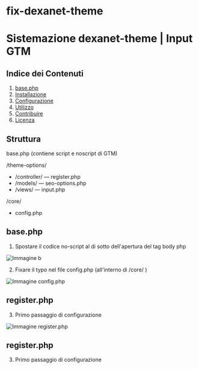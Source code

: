# fix-dexanet-theme

# Sistemazione dexanet-theme | Input GTM

## Indice dei Contenuti

1. [base.php](#base.php)
2. [Installazione](#installazione)
3. [Configurazione](#configurazione)
4. [Utilizzo](#utilizzo)
5. [Contribuire](#contribuire)
6. [Licenza](#licenza)


## Struttura

base.php (contiene script e noscript di GTM)

/theme-options/
- /controller/
— register.php
- /models/
— seo-options.php
- /views/
— input.php


/core/
- config.php



## base.php

1. Spostare il codice no-script al di sotto dell'apertura del tag body php

![Immagine b]([url_immagine_passaggio1](https://github.com/DahNova/fix-dexanet-theme/blob/main/base.php.jpg))

2. Fixare il typo nel file config.php (all'interno di /core/ )


![Immagine config.php]([url_immagine_config.php](https://github.com/DahNova/fix-dexanet-theme/blob/main/config.php.jpg))

## register.php

3. Primo passaggio di configurazione


![Immagine register.php]([url_immagine_register.php](https://github.com/DahNova/fix-dexanet-theme/blob/main/register.php.jpg))

## register.php

3. Primo passaggio di configurazione

